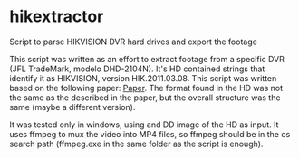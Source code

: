 # hikextractor

Script to parse HIKVISION DVR hard drives and export the footage

This script was written as an effort to extract footage from a specific DVR (JFL TradeMark, modelo DHD-2104N). It's HD contained strings that identify it as HIKVISION, version HIK.2011.03.08.
This script was written based on the following paper: [Paper](https://eudl.eu/pdf/10.1007/978-3-319-25512-5_13).
The format found in the HD was not the same as the described in the paper, but the overall structure was the same (maybe a different version).

It was tested only in windows, using and DD image of the HD as input.
It uses ffmpeg to mux the video into MP4 files, so ffmpeg should be in the os search path (ffmpeg.exe in the same folder as the script is enough).
